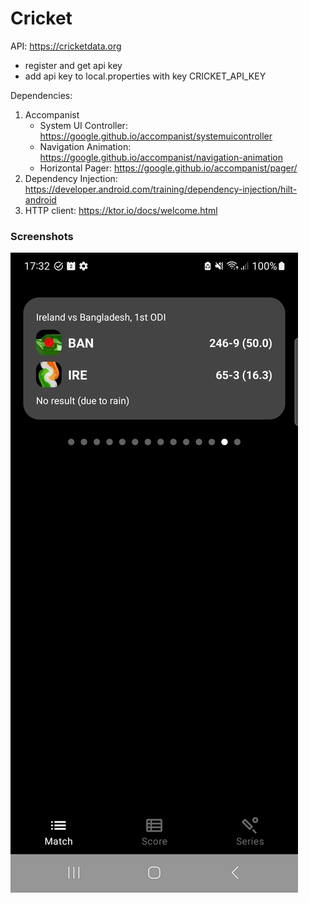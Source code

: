 # Cricket

API: https://cricketdata.org
- register and get api key
- add api key to local.properties with key CRICKET_API_KEY

Dependencies:
1. Accompanist
   - System UI Controller: https://google.github.io/accompanist/systemuicontroller
   - Navigation Animation: https://google.github.io/accompanist/navigation-animation
   - Horizontal Pager: https://google.github.io/accompanist/pager/
2. Dependency Injection: https://developer.android.com/training/dependency-injection/hilt-android
3. HTTP client: https://ktor.io/docs/welcome.html

### Screenshots

![Alt text](screenshot/current_matches.png?raw=true "Optional Title")
